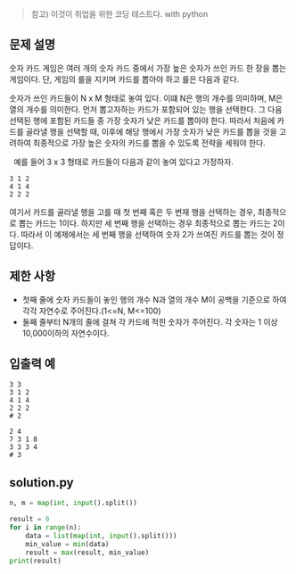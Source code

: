 > 참고) 이것이 취업을 위한 코딩 테스트다. with python

## 문제 설명
숫자 카드 게임은 여러 개의 숫자 카드 중에서 가장 높은 숫자가 쓰인 카드 한 장을 뽑는 게임이다.
단, 게임의 룰을 지키며 카드를 뽑아야 하고 룰은 다음과 같다.

숫자가 쓰인 카드들이 N x M 형태로 놓여 있다. 이떄 N은 행의 개수를 의미하며, M은 열의 개수를 의미한다.
먼저 뽑고자하는 카드가 포함되어 있는 행을 선택한다.
그 다음 선택된 행에 포함된 카드들 중 가장 숫자가 낮은 카드를 뽑아야 한다.
따라서 처음에 카드를 골라낼 행을 선택할 때, 이후에 해당 행에서 가장 숫자가 낮은 카드를 뽑을 것을 고려하여 최종적으로 가장 높은 숫자의 카드를 뽑을 수 있도록 전략을 세워야 한다.

 
예를 들어 3 x 3 형태로 카드들이 다음과 같이 놓여 있다고 가정하자.
```
3 1 2
4 1 4
2 2 2
```

여기서 카드를 골라낼 행을 고를 때 첫 번째 혹은 두 번재 행을 선택하는 경우, 최종적으로 뽑는 카드는 1이다.
하지만 세 번째 행을 선택하는 경우 최종적으로 뽑는 카드는 2이다.
따라서 이 예제에서는 세 번째 행을 선택하여 숫자 2가 쓰여진 카드를 뽑는 것이 정답이다.

## 제한 사항
- 첫째 줄에 숫자 카드들이 놓인 행의 개수 N과 열의 개수 M이 공백을 기준으로 하여 각각 자연수로 주어진다.(1<=N, M<=100)
- 둘째 줄부터 N개의 줄에 걸쳐 각 카드에 적힌 숫자가 주어진다. 각 숫자는 1 이상 10,000이하의 자연수이다.

## 입출력 예
```
3 3
3 1 2
4 1 4
2 2 2
# 2
```
```
2 4
7 3 1 8
3 3 3 4
# 3
```

## solution.py
``` python
n, m = map(int, input().split())

result = 0
for i in range(n):
    data = list(map(int, input().split()))
    min_value = min(data)
    result = max(result, min_value)
print(result)
```